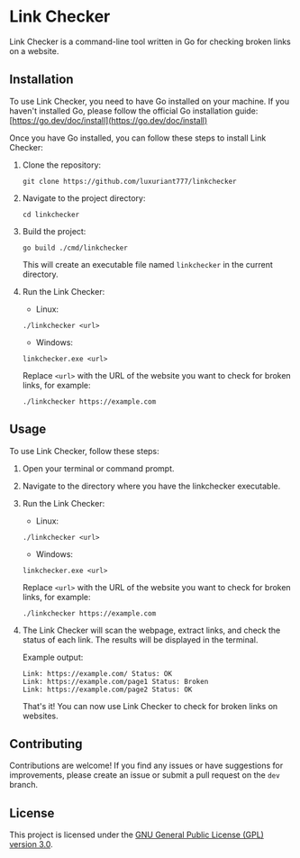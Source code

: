 # Link Checker
Link Checker is a command-line tool written in Go for checking broken links on a website.

## Installation
To use Link Checker, you need to have Go installed on your machine. If you haven't installed Go, please follow the
official Go installation guide: [https://go.dev/doc/install](https://go.dev/doc/install)

Once you have Go installed, you can follow these steps to install Link Checker:

1. Clone the repository:
   ```shell
   git clone https://github.com/luxuriant777/linkchecker
   ```
2. Navigate to the project directory:
    ```shell
    cd linkchecker
    ```
3. Build the project:
    ```shell
    go build ./cmd/linkchecker
    ```
   This will create an executable file named `linkchecker` in the current directory.


4. Run the Link Checker:
   - Linux:
    ```shell
    ./linkchecker <url>
    ```
   - Windows:
    ```shell
    linkchecker.exe <url>
    ```
    Replace `<url>` with the URL of the website you want to check for broken links, for example:
    ```shell
    ./linkchecker https://example.com
    ```

## Usage
To use Link Checker, follow these steps:

1. Open your terminal or command prompt.

2. Navigate to the directory where you have the linkchecker executable.

3. Run the Link Checker:
   - Linux:
    ```shell
    ./linkchecker <url>
    ```
   - Windows:
    ```shell
    linkchecker.exe <url>
    ```
   Replace `<url>` with the URL of the website you want to check for broken links, for example:
    ```shell
    ./linkchecker https://example.com
    ```

4. The Link Checker will scan the webpage, extract links, and check the status of each link. 
The results will be displayed in the terminal.

    Example output:

    ```shell
    Link: https://example.com/ Status: OK
    Link: https://example.com/page1 Status: Broken
    Link: https://example.com/page2 Status: OK
    ```

    That's it! You can now use Link Checker to check for broken links on websites.

## Contributing
Contributions are welcome! If you find any issues or have suggestions for improvements, please create an issue 
or submit a pull request on the `dev` branch.

## License

This project is licensed under the
[GNU General Public License (GPL) version 3.0](https://www.gnu.org/licenses/gpl-3.0.en.html).
